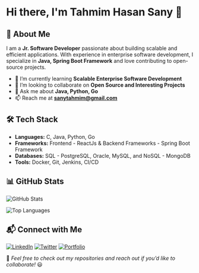 
# Hi there, I'm Tahmim Hasan Sany 👋


## 🚀 About Me

I am a **Jr. Software Developer** passionate about building scalable and efficient applications. With experience in enterprise software development, I specialize in **Java, Spring Boot Framework** and love contributing to open-source projects.

- 🌱 I’m currently learning **Scalable Enterprise Software Development**
- 👯 I’m looking to collaborate on **Open Source and Interesting Projects**
- 💬 Ask me about **Java, Python, Go**
- 📫 Reach me at **sanytahmim@gmail.com**

## 🛠️ Tech Stack

- **Languages:** C, Java, Python, Go
- **Frameworks:** Frontend - ReactJs & Backend Frameworks - Spring Boot Framework
- **Databases:** SQL - PostgreSQL, Oracle, MySQL, and NoSQL - MongoDB
- **Tools:** Docker, Git, Jenkins, CI/CD

## 📊 GitHub Stats

![GitHub Stats](https://github-readme-stats.vercel.app/api?username=iamTahmimHasan&show_icons=true&theme=radical)

![Top Languages](https://github-readme-stats.vercel.app/api/top-langs/?username=iamTahmimHasan&layout=compact&theme=radical)

## 📬 Connect with Me

[![LinkedIn](https://img.shields.io/badge/LinkedIn-Profile-blue?style=flat-square&logo=linkedin)](https://www.linkedin.com/in/iamTahmimHasan)
[![Twitter](https://img.shields.io/badge/Twitter-Profile-blue?style=flat-square&logo=twitter)](https://twitter.com/iamTahmimHasan)
[![Portfolio](https://img.shields.io/badge/Portfolio-Website-green?style=flat-square&logo=web)]([https://yourportfolio.com](https://iamtahmimhasan.github.io/))

📌 *Feel free to check out my repositories and reach out if you’d like to collaborate!* 😃
